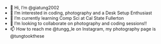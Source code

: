 - 👋 Hi, I’m @giatung2002
- 👀 I’m interested in coding, photography and a Desk Setup Enthusiast
- 🌱 I’m currently learning Comp Sci at Cal State Fullerton
- 💞️ I’m looking to collaborate on photography and coding sessions!!
- 📫 How to reach me @tungg_le on Instagram, my photography page is @tungtookthese

<!---
giatung2002/giatung2002 is a ✨ special ✨ repository because its `README.md` (this file) appears on your GitHub profile.
You can click the Preview link to take a look at your changes.
--->
